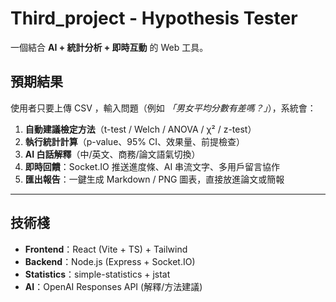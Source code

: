 # Third_project - Hypothesis Tester   
  
一個結合 **AI + 統計分析 + 即時互動** 的 Web 工具。  
## 預期結果  
使用者只要上傳 CSV ，輸入問題（例如 *「男女平均分數有差嗎？」*），系統會：

1. **自動建議檢定方法**（t-test / Welch / ANOVA / χ² / z-test）
2. **執行統計計算**（p-value、95% CI、效果量、前提檢查）
3. **AI 白話解釋**（中/英文、商務/論文語氣切換）
4. **即時回饋**：Socket.IO 推送進度條、AI 串流文字、多用戶留言協作
5. **匯出報告**：一鍵生成 Markdown / PNG 圖表，直接放進論文或簡報

---
  
##  技術棧
- **Frontend**：React (Vite + TS) + Tailwind
- **Backend**：Node.js (Express + Socket.IO)
- **Statistics**：simple-statistics + jstat
- **AI**：OpenAI Responses API (解釋/方法建議)
  



